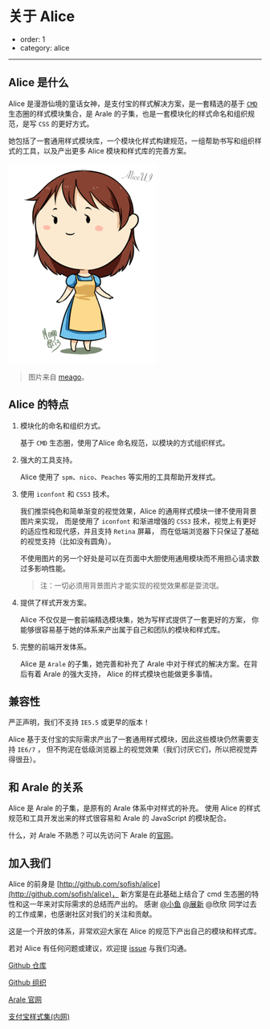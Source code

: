 # 关于 Alice

- order: 1
- category: alice

---

## Alice 是什么

Alice 是漫游仙境的童话女神，是支付宝的样式解决方案，是一套精选的基于 [`CMD`](https://spmjs.org/alice/) 生态圈的样式模块集合，是 Arale 的子集，也是一套模块化的样式命名和组织规范，是写 `CSS` 的更好方式。

她包括了一套通用样式模块库，一个模块化样式构建规范，一组帮助书写和组织样式的工具，以及产出更多 Alice 模块和样式库的完善方案。

![](/static/alice_by_meago.png)

> 图片来自 [meago](http://meago.deviantart.com/art/Alice-350967722)。

## Alice 的特点

1. 模块化的命名和组织方式。

    基于 `CMD` 生态圈，使用了Alice 命名规范，以模块的方式组织样式。

2. 强大的工具支持。

    Alice 使用了 `spm`、`nico`、`Peaches` 等实用的工具帮助开发样式。

3. 使用 `iconfont` 和 `CSS3` 技术。

    我们推崇纯色和简单渐变的视觉效果，Alice 的通用样式模块一律不使用背景图片来实现，
    而是使用了 `iconfont` 和渐进增强的 `CSS3` 技术，视觉上有更好的适应性和现代感，并且支持 `Retina` 屏幕，
    而在低端浏览器下只保证了基础的视觉支持（比如没有圆角）。

    不使用图片的另一个好处是可以在页面中大胆使用通用模块而不用担心请求数过多影响性能。

    > 注：一切必须用背景图片才能实现的视觉效果都是耍流氓。

4. 提供了样式开发方案。

    Alice 不仅仅是一套前端精选模块集，她为写样式提供了一套更好的方案，
    你能够很容易基于她的体系来产出属于自己和团队的模块和样式库。

5. 完整的前端开发体系。

    Alice 是 `Arale` 的子集，她完善和补充了 Arale 中对于样式的解决方案。在背后有着 Arale 的强大支持，
    Alice 的样式模块也能做更多事情。


## 兼容性

严正声明，我们不支持 `IE5.5` 或更早的版本！

Alice 基于支付宝的实际需求产出了一套通用样式模块，因此这些模块仍然需要支持 `IE6/7` ，
但不拘泥在低级浏览器上的视觉效果（我们讨厌它们，所以把视觉弄得很丑）。


## 和 Arale 的关系

Alice 是 Arale 的子集，是原有的 Arale 体系中对样式的补充。
使用 Alice 的样式规范和工具开发出来的样式很容易和 Arale 的 JavaScript 的模块配合。

什么，对 Arale 不熟悉？可以先访问下 Arale 的[官网](http://aralejs.org/)。


## 加入我们

Alice 的前身是 [http://github.com/sofish/alice](http://github.com/sofish/alice)，
新方案是在此基础上结合了 cmd 生态圈的特性和这一年来对实际需求的总结而产出的。
感谢 [@小鱼](http://sofish.de/) [@展新](http://www.zhanxin.info/) @欣欣 同学过去的工作成果，也感谢社区对我们的关注和贡献。

这是一个开放的体系，非常欢迎大家在 Alice 的规范下产出自己的模块和样式库。

若对 Alice 有任何问题或建议，欢迎提 [issue](https://github.com/aliceui/aliceui.org/issues/new) 与我们沟通。

[Github 仓库](https://github.com/aliceui/aliceui.org)

[Github 组织](https://github.com/aliceui/)

[Arale 官网](http://aralejs.org)

[支付宝样式集(内网)](http://site.alipay.im/styles)
